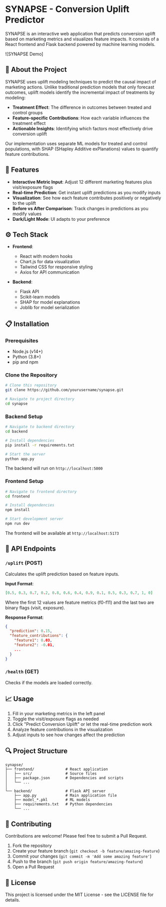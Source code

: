 # SYNAPSE - Conversion Uplift Predictor

SYNAPSE is an interactive web application that predicts conversion uplift based on marketing metrics and visualizes feature impacts. It consists of a React frontend and Flask backend powered by machine learning models.

![SYNAPSE Demo]

## 🧠 About the Project

SYNAPSE uses uplift modeling techniques to predict the causal impact of marketing actions. Unlike traditional prediction models that only forecast outcomes, uplift models identify the incremental impact of treatments by modeling:

- **Treatment Effect**: The difference in outcomes between treated and control groups
- **Feature-specific Contributions**: How each variable influences the treatment effect
- **Actionable Insights**: Identifying which factors most effectively drive conversion uplift

Our implementation uses separate ML models for treated and control populations, with SHAP (SHapley Additive exPlanations) values to quantify feature contributions.

## 🚀 Features

- **Interactive Metric Input**: Adjust 12 different marketing features plus visit/exposure flags
- **Real-time Prediction**: Get instant uplift predictions as you modify inputs
- **Visualization**: See how each feature contributes positively or negatively to the uplift
- **Before vs After Comparison**: Track changes in predictions as you modify values
- **Dark/Light Mode**: UI adapts to your preference

## ⚙️ Tech Stack

- **Frontend**:

  - React with modern hooks
  - Chart.js for data visualization
  - Tailwind CSS for responsive styling
  - Axios for API communication

- **Backend**:
  - Flask API
  - Scikit-learn models
  - SHAP for model explanations
  - Joblib for model serialization

## 📋 Installation

### Prerequisites

- Node.js (v14+)
- Python (3.8+)
- pip and npm

### Clone the Repository

```bash
# Clone this repository
git clone https://github.com/yourusername/synapse.git

# Navigate to project directory
cd synapse
```

### Backend Setup

```bash
# Navigate to backend directory
cd backend

# Install dependencies
pip install -r requirements.txt

# Start the server
python app.py
```

The backend will run on `http://localhost:5000`

### Frontend Setup

```bash
# Navigate to frontend directory
cd frontend

# Install dependencies
npm install

# Start development server
npm run dev
```

The frontend will be available at `http://localhost:5173`

## 🔧 API Endpoints

### `/uplift` (POST)

Calculates the uplift prediction based on feature inputs.

**Input Format**:

```json
[0.5, 0.3, 0.7, 0.2, 0.8, 0.6, 0.4, 0.9, 0.1, 0.5, 0.3, 0.7, 1, 0]
```

Where the first 12 values are feature metrics (f0-f11) and the last two are binary flags (visit, exposure).

**Response Format**:

```json
{
  "prediction": 0.15,
  "feature_contributions": {
    "feature1": 0.03,
    "feature2": -0.01,
    ...
  }
}
```

### `/health` (GET)

Checks if the models are loaded correctly.

## 📈 Usage

1. Fill in your marketing metrics in the left panel
2. Toggle the visit/exposure flags as needed
3. Click "Predict Conversion Uplift" or let the real-time prediction work
4. Analyze feature contributions in the visualization
5. Adjust inputs to see how changes affect the prediction

## 🔍 Project Structure

```
synapse/
├── frontend/              # React application
│   ├── src/               # Source files
│   ├── package.json       # Dependencies and scripts
│   └── ...
│
└── backend/               # Flask API server
    ├── app.py             # Main application file
    ├── model_*.pkl        # ML models
    ├── requirements.txt   # Python dependencies
    └── ...
```

## 🤝 Contributing

Contributions are welcome! Please feel free to submit a Pull Request.

1. Fork the repository
2. Create your feature branch (`git checkout -b feature/amazing-feature`)
3. Commit your changes (`git commit -m 'Add some amazing feature'`)
4. Push to the branch (`git push origin feature/amazing-feature`)
5. Open a Pull Request

## 📄 License

This project is licensed under the MIT License - see the LICENSE file for details.
